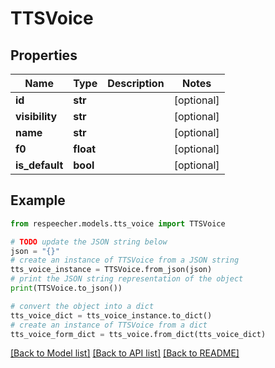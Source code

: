# TTSVoice


## Properties

Name | Type | Description | Notes
------------ | ------------- | ------------- | -------------
**id** | **str** |  | [optional] 
**visibility** | **str** |  | [optional] 
**name** | **str** |  | [optional] 
**f0** | **float** |  | [optional] 
**is_default** | **bool** |  | [optional] 

## Example

```python
from respeecher.models.tts_voice import TTSVoice

# TODO update the JSON string below
json = "{}"
# create an instance of TTSVoice from a JSON string
tts_voice_instance = TTSVoice.from_json(json)
# print the JSON string representation of the object
print(TTSVoice.to_json())

# convert the object into a dict
tts_voice_dict = tts_voice_instance.to_dict()
# create an instance of TTSVoice from a dict
tts_voice_form_dict = tts_voice.from_dict(tts_voice_dict)
```
[[Back to Model list]](../README.md#documentation-for-models) [[Back to API list]](../README.md#documentation-for-api-endpoints) [[Back to README]](../README.md)


